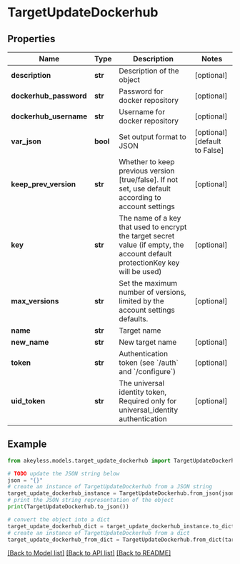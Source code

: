 # TargetUpdateDockerhub


## Properties

Name | Type | Description | Notes
------------ | ------------- | ------------- | -------------
**description** | **str** | Description of the object | [optional] 
**dockerhub_password** | **str** | Password for docker repository | [optional] 
**dockerhub_username** | **str** | Username for docker repository | [optional] 
**var_json** | **bool** | Set output format to JSON | [optional] [default to False]
**keep_prev_version** | **str** | Whether to keep previous version [true/false]. If not set, use default according to account settings | [optional] 
**key** | **str** | The name of a key that used to encrypt the target secret value (if empty, the account default protectionKey key will be used) | [optional] 
**max_versions** | **str** | Set the maximum number of versions, limited by the account settings defaults. | [optional] 
**name** | **str** | Target name | 
**new_name** | **str** | New target name | [optional] 
**token** | **str** | Authentication token (see &#x60;/auth&#x60; and &#x60;/configure&#x60;) | [optional] 
**uid_token** | **str** | The universal identity token, Required only for universal_identity authentication | [optional] 

## Example

```python
from akeyless.models.target_update_dockerhub import TargetUpdateDockerhub

# TODO update the JSON string below
json = "{}"
# create an instance of TargetUpdateDockerhub from a JSON string
target_update_dockerhub_instance = TargetUpdateDockerhub.from_json(json)
# print the JSON string representation of the object
print(TargetUpdateDockerhub.to_json())

# convert the object into a dict
target_update_dockerhub_dict = target_update_dockerhub_instance.to_dict()
# create an instance of TargetUpdateDockerhub from a dict
target_update_dockerhub_from_dict = TargetUpdateDockerhub.from_dict(target_update_dockerhub_dict)
```
[[Back to Model list]](../README.md#documentation-for-models) [[Back to API list]](../README.md#documentation-for-api-endpoints) [[Back to README]](../README.md)


